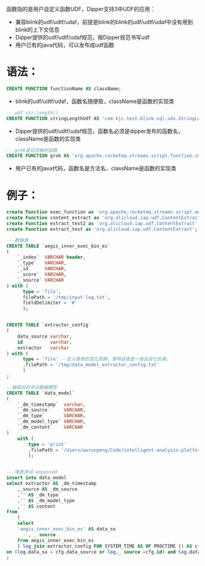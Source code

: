 函数指的是用户自定义函数UDF，Dipper支持3中UDF的应用：

- 兼容blink的udf/udtf/udaf，前提是blink的blink的udf/udtf/udaf中没有用到blink的上下文信息
- Dipper提供的udf/udtf/udaf规范，按Dipper规范书写udf
- 用户已有的java代码，可以发布成udf函数


# 语法：

```sql
CREATE FUNCTION functionName AS className;
```

- blink的udf/udtf/udaf，函数名随便取，className是函数的实现类

```sql
-- udf str.length()
CREATE FUNCTION stringLengthUdf AS 'com.hjc.test.blink.sql.udx.StringLengthUdf';
```

- Dipper提供的udf/udtf/udaf规范，函数名必须是dipper发布的函数名，className是函数的实现类

```sql
-- grok是日志解析函数
CREATE FUNCTION grok AS 'org.apache.rocketmq.streams.script.function.impl.parser.GrokFunction';
```

- 用户已有的java代码，函数名是方法名，className是函数的实现类

# 例子：

```sql
create Function exec_function as 'org.apache.rocketmq.streams.script.annotation.Function';
create Function content_extract as 'org.alicloud.iap.udf.ContentExtract';
create Function extract_test2 as 'org.alicloud.iap.udf.ContentExtract';
create Function extract_test as 'org.alicloud.iap.udf.ContentExtract';

-- 数据源
CREATE TABLE `aegis_inner_exec_bin_es`
(
    `_index`  VARCHAR header,
    `_type`   VARCHAR,
    `_id`     VARCHAR,
    `_score`  VARCHAR,
    `_source` VARCHAR
) with (
      type = 'file',
      filePath = '/tmp/input-log.txt',
      fieldDelimiter = '#'
      );


CREATE TABLE `extractor_config`
(
    data_source varchar,
    id          varchar,
    extractor   varchar
) with (
      type = 'file' --定义维表的变化周期，表明该表是一张会变化的表。
      ,filePath = '/tmp/data_model_extractor_config.txt'
      )
;

--抽取出的中台数据模型
CREATE TABLE `data_model`
(
    `_dm_timestamp`  varchar,
    `_dm_source`     VARCHAR,
    `_dm_type`       VARCHAR,
    `_dm_model_type` VARCHAR,
    `_dm_content`    VARCHAR
)
    with (
        type = 'print'
        ,filePath = '/Users/wurunpeng/Code/intelligent-analysis-platform/data-model/src/main/dipper-task/data-model.txt'
        );


-- 维表测试 unpassed
insert into data_model
select extractor AS _dm_timestamp
    ,_source AS _dm_source
    ,'' AS _dm_type
    ,'' AS _dm_model_type
    ,'' AS content
from
    (
    select
    'aegis_inner_exec_bin_es' AS data_so
        , _ source
    from aegis_inner_exec_bin_es
    ) log join extractor_config FOR SYSTEM_TIME AS OF PROCTIME () AS cfg
on (log.data_so = cfg.data_source or log._ source =cfg.id) and log.data_so = cfg.data_source
;

```
